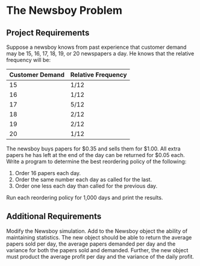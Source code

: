 # The Newsboy Problem
## Project Requirements

Suppose a newsboy knows from past experience that customer demand may be 15, 16, 17, 18, 19, or 20 newspapers a day. He knows that the relative frequency will be:

| Customer Demand | Relative Frequency |
| --------------- | ------------------ |
| 15 | 1/12 |
| 16 | 1/12 | 
| 17 | 5/12 | 
| 18 | 2/12 | 
| 19 | 2/12 | 
| 20 | 1/12 |

The newsboy buys papers for $0.35 and sells them for $1.00. All extra papers he has left at the end of the day can be returned for $0.05 each. Write a program to determine the best reordering policy of the following:
1. Order 16 papers each day.
2. Order the same number each day as called for the last.
3. Order one less each day than called for the previous day.

Run each reordering policy for 1,000 days and print the results.

## Additional Requirements
Modify the Newsboy simulation. Add to the Newsboy object the ability of maintaining statistics. The new object should be able to return the average papers sold per day, the average papers demanded per day and the variance for both the papers sold and demanded. Further, the new object must product the average profit per day and the variance of the daily profit.
